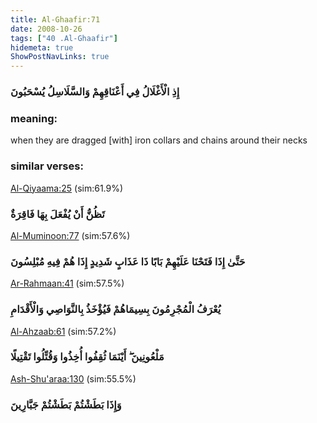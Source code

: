 ```yaml
---
title: Al-Ghaafir:71
date: 2008-10-26
tags: ["40 .Al-Ghaafir"]
hidemeta: true 
ShowPostNavLinks: true 
---
```

### إِذِ الْأَغْلَالُ فِي أَعْنَاقِهِمْ وَالسَّلَاسِلُ يُسْحَبُونَ
### meaning: 
when they are dragged [with] iron collars and chains around their necks
### similar verses: 

[Al-Qiyaama:25](/75/25) (sim:61.9%)

### تَظُنُّ أَنْ يُفْعَلَ بِهَا فَاقِرَةٌ

[Al-Muminoon:77](/23/77) (sim:57.6%)

### حَتَّىٰ إِذَا فَتَحْنَا عَلَيْهِمْ بَابًا ذَا عَذَابٍ شَدِيدٍ إِذَا هُمْ فِيهِ مُبْلِسُونَ

[Ar-Rahmaan:41](/55/41) (sim:57.5%)

### يُعْرَفُ الْمُجْرِمُونَ بِسِيمَاهُمْ فَيُؤْخَذُ بِالنَّوَاصِي وَالْأَقْدَامِ

[Al-Ahzaab:61](/33/61) (sim:57.2%)

### مَلْعُونِينَ ۖ أَيْنَمَا ثُقِفُوا أُخِذُوا وَقُتِّلُوا تَقْتِيلًا

[Ash-Shu'araa:130](/26/130) (sim:55.5%)

### وَإِذَا بَطَشْتُمْ بَطَشْتُمْ جَبَّارِينَ

